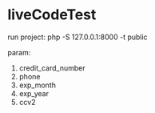 # liveCodeTest

run project:
php -S 127.0.0.1:8000 -t public

param:
1. credit_card_number
2. phone
3. exp_month
4. exp_year
5. ccv2
